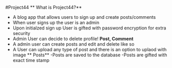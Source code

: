 #Project44
** What is Project44?**
- A blog app that allows users to sign up and create posts/comments
- When user signs up the user is an admin
- Upon initialzed sign up User is gifted with password encryption for extra security
- Admin User can decide to delete profile!
**Post, Comment**
- A admin user can create posts and edit and delete like so
- A User can upload any type of post and there is an option to uplaod with image
** Posts**
-Posts are saved to the database
-Posts are gifted with exact time stamp

